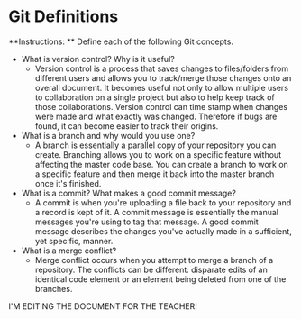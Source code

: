 # Git Definitions

**Instructions: ** Define each of the following Git concepts.

* What is version control?  Why is it useful?
    - Version control is a process that saves changes to files/folders from different users and allows you to track/merge those changes onto an overall document.  It becomes useful not only to allow multiple users to collaboration on a single project but also to help keep track of those collaborations.  Version control can time stamp when changes were made and what exactly was changed.  Therefore if bugs are found, it can become easier to track their origins.
* What is a branch and why would you use one?
    - A branch is essentially a parallel copy of your repository you can create.  Branching allows you to work on a specific feature without affecting the master code base.  You can create a branch to work on a specific feature and then merge it back into the master branch once it's finished.
* What is a commit? What makes a good commit message?
    - A commit is when you're uploading a file back to your repository and a record is kept of it.  A commit message is essentially the manual messages you're using to tag that message.  A good commit message describes the changes you've actually made in a sufficient, yet specific, manner.
* What is a merge conflict?
    - Merge conflict occurs when you attempt to merge a branch of a repository.  The conflicts can be different: disparate edits of an identical code element or an element being deleted from one of the branches.

I'M EDITING THE DOCUMENT FOR THE TEACHER!

